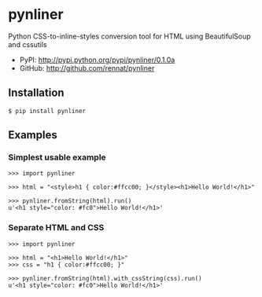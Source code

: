 # pynliner

Python CSS-to-inline-styles conversion tool for HTML using BeautifulSoup and cssutils

- PyPI: http://pypi.python.org/pypi/pynliner/0.1.0a
- GitHub: http://github.com/rennat/pynliner

## Installation

    $ pip install pynliner

## Examples

### Simplest usable example

    >>> import pynliner
    
    >>> html = "<style>h1 { color:#ffcc00; }</style><h1>Hello World!</h1>"
    
    >>> pynliner.fromString(html).run()
    u'<h1 style="color: #fc0">Hello World!</h1>'

### Separate HTML and CSS

    >>> import pynliner
    
    >>> html = "<h1>Hello World!</h1>"
    >>> css = "h1 { color:#ffcc00; }"
    
    >>> pynliner.fromString(html).with_cssString(css).run()
    u'<h1 style="color: #fc0">Hello World!</h1>'
